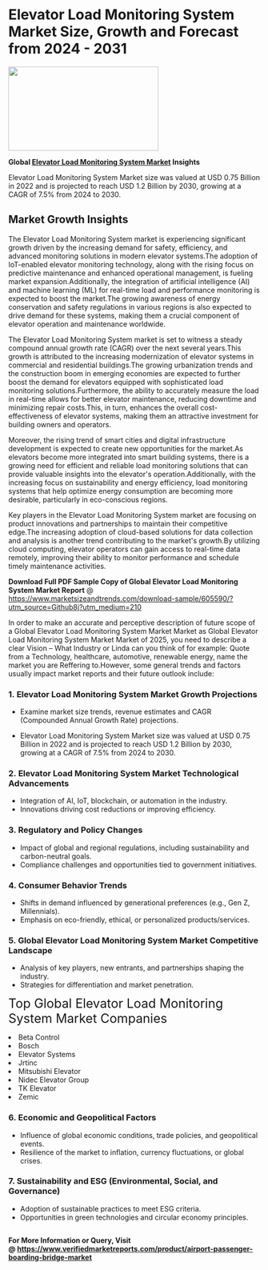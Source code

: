 <H1>Elevator Load Monitoring System Market Size, Growth and Forecast from 2024 - 2031</H1><img class="aligncenter size-medium wp-image-584254" src="https://thirdeyenews.in/wp-content/uploads/2024/09/Global-Market-Research-300x168.jpeg" alt="" width="300" height="168" /><p><strong>Global&nbsp;<a href="https://www.marketsizeandtrends.com/download-sample/605590/?utm_source=Github8j?utm_medium=210">Elevator Load Monitoring System Market</a> Insights</strong></p><p>Elevator Load Monitoring System Market size was valued at USD 0.75 Billion in 2022 and is projected to reach USD 1.2 Billion by 2030, growing at a CAGR of 7.5% from 2024 to 2030.</p><p><h2>Market Growth Insights</h2> <p>The Elevator Load Monitoring System market is experiencing significant growth driven by the increasing demand for safety, efficiency, and advanced monitoring solutions in modern elevator systems.The adoption of IoT-enabled elevator monitoring technology, along with the rising focus on predictive maintenance and enhanced operational management, is fueling market expansion.Additionally, the integration of artificial intelligence (AI) and machine learning (ML) for real-time load and performance monitoring is expected to boost the market.The growing awareness of energy conservation and safety regulations in various regions is also expected to drive demand for these systems, making them a crucial component of elevator operation and maintenance worldwide.</p> <p>The Elevator Load Monitoring System market is set to witness a steady compound annual growth rate (CAGR) over the next several years.This growth is attributed to the increasing modernization of elevator systems in commercial and residential buildings.The growing urbanization trends and the construction boom in emerging economies are expected to further boost the demand for elevators equipped with sophisticated load monitoring solutions.Furthermore, the ability to accurately measure the load in real-time allows for better elevator maintenance, reducing downtime and minimizing repair costs.This, in turn, enhances the overall cost-effectiveness of elevator systems, making them an attractive investment for building owners and operators.</p> <p>Moreover, the rising trend of smart cities and digital infrastructure development is expected to create new opportunities for the market.As elevators become more integrated into smart building systems, there is a growing need for efficient and reliable load monitoring solutions that can provide valuable insights into the elevator's operation.Additionally, with the increasing focus on sustainability and energy efficiency, load monitoring systems that help optimize energy consumption are becoming more desirable, particularly in eco-conscious regions.</p> <p>Key players in the Elevator Load Monitoring System market are focusing on product innovations and partnerships to maintain their competitive edge.The increasing adoption of cloud-based solutions for data collection and analysis is another trend contributing to the market's growth.By utilizing cloud computing, elevator operators can gain access to real-time data remotely, improving their ability to monitor performance and schedule timely maintenance activities.</p> <p><span class=""><strong>Download Full PDF Sample Copy of Global Elevator Load Monitoring System Market Report</strong> @ <a href="https://www.marketsizeandtrends.com/download-sample/605590/?utm_source=Github8j?utm_medium=210" target="_blank">https://www.marketsizeandtrends.com/download-sample/605590/?utm_source=Github8j?utm_medium=210</a></span></p><p>In order to make an accurate and perceptive description of future scope of a Global&nbsp;Elevator Load Monitoring System Market Market as Global&nbsp;Elevator Load Monitoring System Market Market of 2025, you need to describe a clear Vision &ndash; What Industry or Linda can you think of for example: Quote from a Technology, healthcare, automotive, renewable energy, name the market you are Reffering to.However, some general trends and factors usually impact market reports and their future outlook include:</p><h3>1.&nbsp;<strong>Elevator Load Monitoring System Market Growth Projections</strong></h3><ul><li>Examine market size trends, revenue estimates and CAGR (Compounded Annual Growth Rate) projections.</li><li><p>Elevator Load Monitoring System Market size was valued at USD 0.75 Billion in 2022 and is projected to reach USD 1.2 Billion by 2030, growing at a CAGR of 7.5% from 2024 to 2030.</p></li></ul><h3>2.&nbsp;<strong>Elevator Load Monitoring System Market Technological Advancements</strong></h3><ul><li>Integration of AI, IoT, blockchain, or automation in the industry.</li><li>Innovations driving cost reductions or improving efficiency.</li></ul><h3>3.&nbsp;<strong>Regulatory and Policy Changes</strong></h3><ul><li>Impact of global and regional regulations, including sustainability and carbon-neutral goals.</li><li>Compliance challenges and opportunities tied to government initiatives.</li></ul><h3>4.&nbsp;<strong>Consumer Behavior Trends</strong></h3><ul><li>Shifts in demand influenced by generational preferences (e.g., Gen Z, Millennials).</li><li>Emphasis on eco-friendly, ethical, or personalized products/services.</li></ul><h3>5.&nbsp;<strong>Global Elevator Load Monitoring System Market Competitive Landscape</strong></h3><ul><li>Analysis of key players, new entrants, and partnerships shaping the industry.</li><li>Strategies for differentiation and market penetration.</li></ul><p data-pm-slice="1 1 []"><span style="color: inherit; font-family: inherit; font-size: 25px;">Top Global Elevator Load Monitoring System Market Companies</span></p><div class="" data-test-id=""><p><li>Beta Control</li><li> Bosch</li><li> Elevator Systems</li><li> Jrtinc</li><li> Mitsubishi Elevator</li><li> Nidec Elevator Group</li><li> TK Elevator</li><li> Zemic</li></p></div><h3>6.&nbsp;<strong>Economic and Geopolitical Factors</strong></h3><ul><li>Influence of global economic conditions, trade policies, and geopolitical events.</li><li>Resilience of the market to inflation, currency fluctuations, or global crises.</li></ul><h3>7.&nbsp;<strong>Sustainability and ESG (Environmental, Social, and Governance)</strong></h3><ul><li>Adoption of sustainable practices to meet ESG criteria.</li><li>Opportunities in green technologies and circular economy principles.</li></ul><h2><strong style="font-size: 14px;">For More Information or Query, Visit @&nbsp;</strong><a style="background-color: #ffffff; font-size: 14px;" href="https://www.marketsizeandtrends.com/report/elevator-load-monitoring-system-market/" target="_blank">https://www.verifiedmarketreports.com/product/airport-passenger-boarding-bridge-market</a></h2>